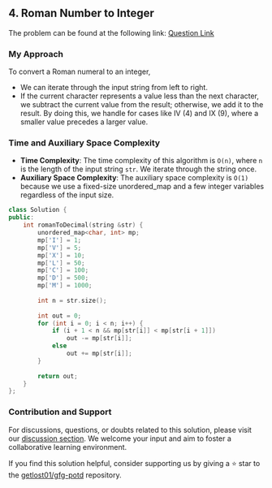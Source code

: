 ## 4. Roman Number to Integer

The problem can be found at the following link: [Question Link](https://practice.geeksforgeeks.org/problems/roman-number-to-integer3201/1)

### My Approach
To convert a Roman numeral to an integer, 
- We can iterate through the input string from left to right. 
- If the current character represents a value less than the next character, we subtract the current value from the result; otherwise, we add it to the result. By doing this, we handle for cases like IV (4) and IX (9), where a smaller value precedes a larger value.

### Time and Auxiliary Space Complexity
- **Time Complexity**: The time complexity of this algorithm is `O(n)`, where `n` is the length of the input string `str`. We iterate through the string once.
- **Auxiliary Space Complexity**: The auxiliary space complexity is `O(1)` because we use a fixed-size unordered_map and a few integer variables regardless of the input size.

```cpp
class Solution {
public:
    int romanToDecimal(string &str) {
        unordered_map<char, int> mp;
        mp['I'] = 1; 
        mp['V'] = 5;
        mp['X'] = 10;
        mp['L'] = 50;
        mp['C'] = 100;
        mp['D'] = 500;
        mp['M'] = 1000;
        
        int n = str.size();
        
        int out = 0;
        for (int i = 0; i < n; i++) {
            if (i + 1 < n && mp[str[i]] < mp[str[i + 1]])
                out -= mp[str[i]];
            else
                out += mp[str[i]];
        }
        
        return out;
    }
};
```

### Contribution and Support
For discussions, questions, or doubts related to this solution, please visit our [discussion section](https://github.com/getlost01/gfg-potd/discussions). We welcome your input and aim to foster a collaborative learning environment.

If you find this solution helpful, consider supporting us by giving a ⭐ star to the [getlost01/gfg-potd](https://github.com/getlost01/gfg-potd) repository.